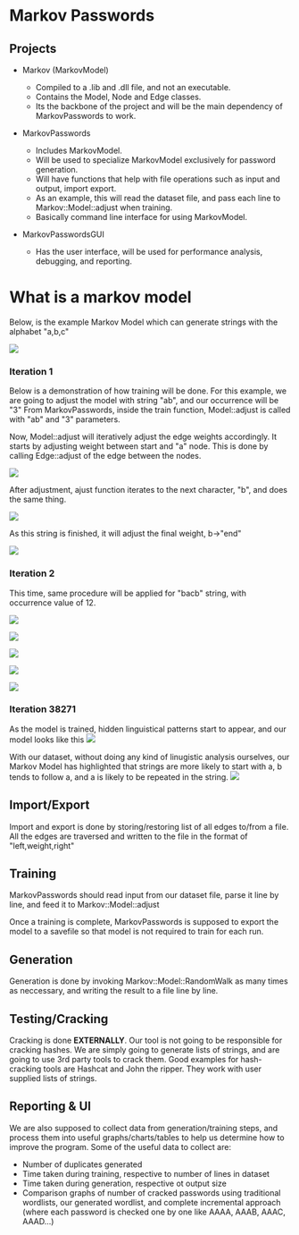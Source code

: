 # Markov Passwords

## Projects
- Markov (MarkovModel)
    - Compiled to a .lib and .dll file, and not an executable.
    - Contains the Model, Node and Edge classes. 
    - Its the backbone of the project and will be the main dependency of MarkovPasswords to work.


- MarkovPasswords
    - Includes MarkovModel.
    - Will be used to specialize MarkovModel exclusively for password generation.
    - Will have functions that help with file operations such as input and output, import export.
    - As an example, this will read the dataset file, and pass each line to Markov::Model::adjust when training.
    - Basically command line interface for using MarkovModel.

- MarkovPasswordsGUI
    - Has the user interface, will be used for performance analysis, debugging, and reporting. 




# What is a markov model

Below, is the example Markov Model which can generate strings with the alphabet "a,b,c"

![](images/empty_model.png)


### Iteration 1

Below is a demonstration of how training will be done. For this example, we are going to adjust the model with string "ab", and our occurrence will be "3"
From MarkovPasswords, inside the train function, Model::adjust is called with "ab" and "3" parameters.

Now, Model::adjust will iteratively adjust the edge weights accordingly. It starts by adjusting weight between start and "a" node. This is done by calling Edge::adjust of the edge between the nodes.

![](images/model_1.png)

After adjustment, ajust function iterates to the next character, "b", and does the same thing.

![](images/model_2.png)

As this string is finished, it will adjust the final weight, b->"end"

![](images/model_3.png)

### Iteration 2

This time, same procedure will be applied for "bacb" string, with occurrence value of 12.


![](images/model_21.png)

![](images/model_22.png)

![](images/model_23.png)

![](images/model_24.png)

![](images/model_25.png)



### Iteration 38271

As the model is trained, hidden linguistical patterns start to appear, and our model looks like this
![](images/model_30.png)

With our dataset, without doing any kind of linugistic analysis ourselves, our Markov Model has highlighted that strings are more likely to start with a, b tends to follow a, and a is likely to be repeated in the string.
![](images/model_31.png)



## Import/Export
Import and export is done by storing/restoring list of all edges to/from a file. All the edges are traversed and written to the file in the format of "left,weight,right"



## Training

MarkovPasswords should read input from our dataset file, parse it line by line, and feed it to Markov::Model::adjust

Once a training is complete, MarkovPasswords is supposed to export the model to a savefile so that model is not required to train for each run. 

## Generation

Generation is done by invoking Markov::Model::RandomWalk as many times as neccessary, and writing the result to a file line by line.



## Testing/Cracking
Cracking is done **EXTERNALLY**. Our tool is not going to be responsible for cracking hashes. We are simply going to generate lists of strings, and are going to use 3rd party tools to crack them. Good examples for hash-cracking tools are Hashcat and John the ripper. They work with user supplied lists of strings.


## Reporting & UI
We are also supposed to collect data from generation/training steps, and process them into useful graphs/charts/tables to help us determine how to improve the program.
Some of the useful data to collect are:
- Number of duplicates generated
- Time taken during training, respective to number of lines in dataset
- Time taken during generation, respective ot output size
- Comparison graphs of number of cracked passwords using traditional wordlists, our generated wordlist, and complete incremental approach (where each password is checked one by one like AAAA, AAAB, AAAC, AAAD...)